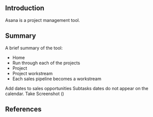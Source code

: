 ## Introduction

Asana is a project management tool.

## Summary



A brief summary of the tool:
- Home
- Run through each of the projects
- Project
- Project workstream
- Each sales pipeline becomes a workstream

Add dates to sales opportunities
Subtasks dates do not appear on the calendar. Take Screenshot ()

## References

